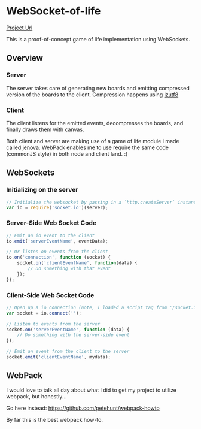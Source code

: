 # WebSocket-of-life

[Project Url](http://websocket-of-life.herokuapp.com/)

This is a proof-of-concept game of life implementation using WebSockets.

## Overview

### Server
The server takes care of generating new boards and emitting compressed version of the boards to the client.
Compression happens using [lzutf8](https://www.npmjs.com/package/lzutf8)

### Client
The client listens for the emitted events, decompresses the boards, and finally draws them with canvas.

Both client and server are making use of a game of life module I made called [jenova](https://www.npmjs.com/package/jenova).
WebPack enables me to use require the same code (commonJS style) in both node and client land. :)


## WebSockets

### Initializing on the server

```javascript
// Initialize the websocket by passing in a `http.createServer` instance.
var io = require('socket.io')(server);
```

### Server-Side Web Socket Code

```javascript
// Emit an io event to the client
io.emit('serverEventName', eventData);

// Or listen on events from the client
io.on('connection', function (socket) {
    socket.on('clientEventName', function(data) {
        // Do something with that event
    });
});
```

### Client-Side Web Socket Code

```javascript
// Open up a io connection (note, I loaded a script tag from '/socket.io/socket.io.js', exposing the io variable)
var socket = io.connect('');

// Listen to events from the server
socket.on('serverEventName', function (data) {
	// Do something with the server-side event
});

// Emit an event from the client to the server
socket.emit('clientEventName', mydata);
```

## WebPack

I would love to talk all day about what I did to get my project to utilize webpack, but honestly...

Go here instead: https://github.com/petehunt/webpack-howto

By far this is the best webpack how-to.

